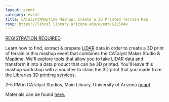 ```yaml
---
layout: event
category: event
title: CATalystXMaptime Mashup: Create a 3D Printed Terrain Map
rsvp: https://libcal.library.arizona.edu/event/6225949
---
```


[REGISTRATION REQUIRED](https://libcal.library.arizona.edu/event/6225949)

Learn how to find, extract & prepare [LiDAR](https://oceanservice.noaa.gov/facts/lidar.html) data in order to create a 3D print of terrain in this mashup event that combines the CATalyst Maker Studio & Maptime. We'll explore tools that allow you to take LiDAR data and transform it into a data product that can be 3D printed. You'll leave this mashup workshop with a voucher to claim the 3D print that you made from the Libraries [3D printing services.](https://new.library.arizona.edu/visit/print/3D)  

*2*-5 PM in CATalyst Studios, Main Library, University of Arizona [(map)](https://maps.arizona.edu/campus360/?shareId=cffd90949e3d2b8aec3f6e9d727e66680d6c2973)

Materials can be found [here.](https://github.com/maptime/tucson/tree/gh-pages/sessions) 
